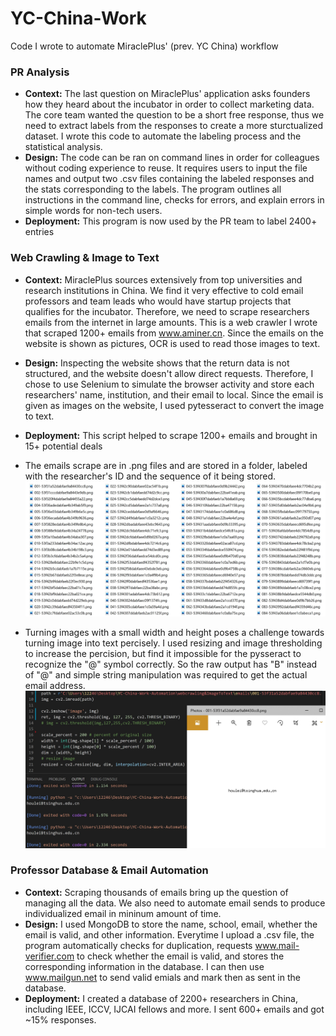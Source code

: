 # YC-China-Work
Code I wrote to automate MiraclePlus' (prev. YC China) workflow

### PR Analysis
* **Context:** The last question on MiraclePlus' application asks founders how they heard about the incubator in order to collect marketing data. The core team wanted the question to be a short free response, thus we need to extract labels from the responses to create a more sturctualized dataset. I wrote this code to automate the labeling process and the statistical analysis. 
* **Design:** The code can be ran on command lines in order for colleagues without coding experience to reuse. It requires users to input the file names and output two .csv files containing the labeled responses and the stats corresponding to the labels. The program outlines all instructions in the command line, checks for errors, and explain errors in simple words for non-tech users. 
* **Deployment:** This program is now used by the PR team to label 2400+ entries


### Web Crawling & Image to Text
* **Context:** MiraclePlus sources extensively from top universities and research institutions in China. We find it very effective to cold email professors and team leads who would have startup projects that qualifies for the incubator. Therefore, we need to scrape researchers emails from the internet in large amounts. This is a web crawler I wrote that scraped 1200+ emails from www.aminer.cn. Since the emails on the website is shown as pictures, OCR is used to read those images to text. 
* **Design:** Inspecting the website shows that the return data is not structured, and the website doesn't allow direct requests. Therefore, I chose to use Selenium to simulate the browser activity and store each researchers' name, institution, and their email to local. Since the email is given as images on the website, I used pytesseract to convert the image to text. 
* **Deployment:** This script helped to scrape 1200+ emails and brought in 15+ potential deals

* The emails scrape are in .png files and are stored in a folder, labeled with the researcher's ID and the sequence of it being stored.
![Scraped Emails](/saved_emails.jpg)


* Turning images with a small width and height poses a challenge towards turning image into text percisely. I used resizing and image thresholding to increase the percision, but find it impossible for the pysseract to recognize the "@" symbol correctly. So the raw output has "B" instead of "@" and simple string manipulation was required to get the actual email address.
![Scraped Emails](/output.jpg)


### Professor Database & Email Automation
* **Context:** Scraping thousands of emails bring up the question of managing all the data. We also need to automate email sends to produce individualized email in mininum amount of time. 
* **Design:** I used MongoDB to store the name, school, email, whether the email is valid, and other information. Everytime I upload a .csv file, the program automatically checks for duplication, requests www.mail-verifier.com to check whether the email is valid, and stores the corresponding information in the database. I can then use www.mailgun.net to send valid emials and mark then as sent in the database. 
* **Deployment:** I created a database of 2200+ researchers in China, including IEEE, ICCV, IJCAI fellows and more. I sent 600+ emails and got ~15% responses. 
